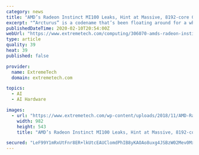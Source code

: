 ```yaml
---
category: news
title: "AMD’s Radeon Instinct MI100 Leaks, Hint at Massive, 8192-core GPU"
excerpt: "“Arcturus” is a codename that’s been floating around for a while, having first been mentioned by an AMD staffer in late 2018, but it’s never been clear if the GPU was based on Navi or Vega. Thus far, AMD has maintained a divide between its Vega products, which are built for AI and the HPC market, and Navi, which is built for gamin"
publishedDateTime: 2020-02-10T20:54:00Z
webUrl: "https://www.extremetech.com/computing/306070-amds-radeon-instinct-mi100-leaks-hint-at-massive-8192-core-gpu"
type: article
quality: 39
heat: 39
published: false

provider:
  name: ExtremeTech
  domain: extremetech.com

topics:
  - AI
  - AI Hardware

images:
  - url: "https://www.extremetech.com/wp-content/uploads/2018/11/AMD-Radeon-Instinct.jpg"
    width: 982
    height: 543
    title: "AMD’s Radeon Instinct MI100 Leaks, Hint at Massive, 8192-core GPU"

secured: "LeF99Y1mRxUtFnr8ER+lkUtcEAUClomdPhIB8yKAOAo8uxg4JSBzW02Mev0MxcTwBWk9jdZ3f0U+6PfX95orU2ZM/hpPVAnqs5/eQDhrLqFvQVVJWxnXtPeCRvS5aDjcB0unKixlL51NYWV8lCc5XKO5v+CiHDCTbMIW8E8U7hhEUtS+YVHjsklqGbodT7LiCtpZaeS38YYDODH5wbYosCvsI4mga4Vs9LW1ddWdGIMjZm/caBsQ2nft0dl801i4xARiig0/IcuwQltgcCMlYFrbxeL6rnT5zWDnk04IaYJ5r4hNvqLVCuGcb3DVyYaY;PtHjoAok2q+adDS5YxHgIg=="
---
```


